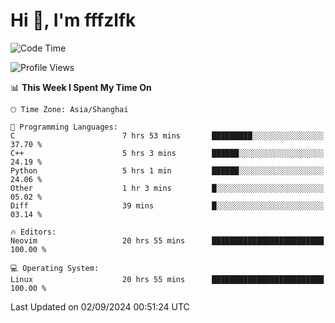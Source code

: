 # Hi 👋, I'm fffzlfk

<!--START_SECTION:waka-->
![Code Time](http://img.shields.io/badge/Code%20Time-963%20hrs%2053%20mins-blue)

![Profile Views](http://img.shields.io/badge/Profile%20Views-0-blue)

📊 **This Week I Spent My Time On** 

```text
🕑︎ Time Zone: Asia/Shanghai

💬 Programming Languages: 
C                        7 hrs 53 mins       █████████░░░░░░░░░░░░░░░░   37.70 % 
C++                      5 hrs 3 mins        ██████░░░░░░░░░░░░░░░░░░░   24.19 % 
Python                   5 hrs 1 min         ██████░░░░░░░░░░░░░░░░░░░   24.06 % 
Other                    1 hr 3 mins         █░░░░░░░░░░░░░░░░░░░░░░░░   05.02 % 
Diff                     39 mins             █░░░░░░░░░░░░░░░░░░░░░░░░   03.14 % 

🔥 Editors: 
Neovim                   20 hrs 55 mins      █████████████████████████   100.00 % 

💻 Operating System: 
Linux                    20 hrs 55 mins      █████████████████████████   100.00 % 
```


 Last Updated on 02/09/2024 00:51:24 UTC
<!--END_SECTION:waka-->
